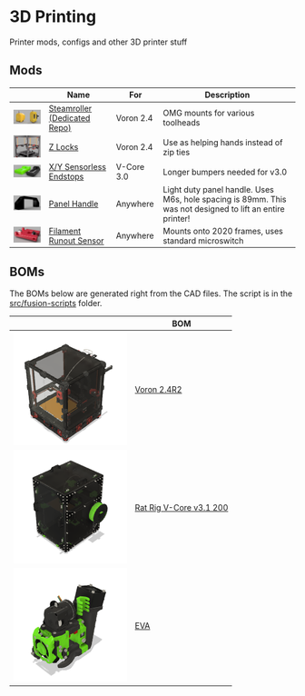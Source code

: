 # 3D Printing
Printer mods, configs and other 3D printer stuff

## Mods
| |Name|For|Description|
|---|---|---|---|
|<img src="images/sr-og.png" width="200" />|[Steamroller (Dedicated Repo)](https://github.com/tallman5/steamroller)|Voron 2.4|OMG mounts for various toolheads|
|<img src="images/z-locks-installed-thumb.png" width="200" />|[Z Locks](stl/voron/z-locks/readme.md)|Voron 2.4|Use as helping hands instead of zip ties|
|<img src="images/sensorless-endstops-thumb.png" width="200" />|[X/Y Sensorless Endstops](stl/rat-rig/)|V-Core 3.0|Longer bumpers needed for v3.0|
|<img src="images/panel-handle-thumb.png" width="200" />|[Panel Handle](stl/general/panel-handle.stl)|Anywhere|Light duty panel handle. Uses M6s, hole spacing is 89mm. This was not designed to lift an entire printer!|
|<img src="images/filament-runout-sensor-thumb.png" width="200" />|[Filament Runout Sensor](stl/general/filament-runout-sensor.stl)|Anywhere|Mounts onto 2020 frames, uses standard microswitch|

## BOMs
The BOMs below are generated right from the CAD files.
The script is in the [src/fusion-scripts](src/fusion-scipts/) folder.

| |BOM|
|---|---|
|<img src="printers/voron/v2.4/images/Voron%202.4R2.png" width="200" />|[Voron 2.4R2](/printers/voron/v2.4/Voron%202.4R2%20BOM.md)|
|<img src="printers/rat-rig/v-core/images/Enclosure%202.0%20Assembly%20-%20200x200x200.png" width="200" />|[Rat Rig V-Core v3.1 200](printers/rat-rig/v-core/Enclosure%202.0%20Assembly%20-%20200x200x200%20BOM.md)|
|<img src="printers/eva/images/EVA3%20Assembly.png" width="200" />|[EVA](printers/eva/EVA3%20Assembly%20BOM.md)|
